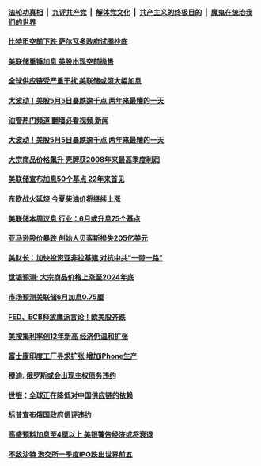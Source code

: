 ####  [法轮功真相](../../../../basic/blob/master/README.md?t=05111831) &nbsp;|&nbsp; [九评共产党](../../../../9ping.md/blob/master/README.md?t=05111831) &nbsp;|&nbsp; [解体党文化](../../../../jtdwh.md/blob/master/README.md?t=05111831)  &nbsp;|&nbsp; [共产主义的终极目的](../../../../gczydzjmd.md/blob/master/README.md?t=05111831) &nbsp;|&nbsp; [魔鬼在统治我们的世界](../../../../mgztzwmdsj.md/blob/master/README.md?t=05111831) 

#### [比特币空前下跌 萨尔瓦多政府试图抄底](../pages/soh7/619483.md?t=05111831) 
#### [美联储重锤加息 美股出现空前抛售 ](../pages/soh7/619186.md?t=05111831) 
#### [全球供应链受严重干扰 美联储或须大幅加息 ](../pages/soh7/618673.md?t=05111831) 
#### [大波动！美股5月5日暴跌逾千点 两年来最糟的一天](../pages/soh7/618436.md?t=05111831) 
#### [油管热门频道 翻墙必看视频 新闻](http://45.76.130.85:81/youtube.html?05111831)
#### [大波动！美股5月5日暴跌逾千点 两年来最糟的一天](../pages/soh7/618436.md?t=05111831) 
#### [大宗商品价格飙升 壳牌获2008年来最高季度利润](../pages/soh7/618235.md?t=05111831) 
#### [美联储宣布加息50个基点 22年来首见](../pages/soh7/618106.md?t=05111831) 
#### [东欧战火延烧 今夏柴油价将继续上涨](../pages/soh7/617323.md?t=05111831) 
#### [美联储本周议息 行业：6月或升息75个基点](../pages/soh7/617329.md?t=05111831) 
#### [亚马逊股价暴跌 创始人贝索斯损失205亿美元](../pages/soh7/616894.md?t=05111831) 
#### [美财长：加快投资亚非拉基建 对抗中共“一带一路”](../pages/soh7/616744.md?t=05111831) 
#### [世银预测: 大宗商品价格上涨至2024年底](../pages/soh7/615754.md?t=05111831) 
#### [市场预测美联储6月加息0.75厘](../pages/soh7/614855.md?t=05111831) 
#### [FED、ECB释放鹰派言论！欧美股齐跌](../pages/soh7/614657.md?t=05111831) 
#### [美按揭利率创12年新高   经济仍温和扩张](../pages/soh7/614216.md?t=05111831) 
#### [富士康印度工厂寻求扩张 增加iPhone生产](../pages/soh7/613691.md?t=05111831) 
#### [穆迪: 俄罗斯或会出现主权债务违约](../pages/soh7/612704.md?t=05111831) 
#### [世银：全球正在降低对中国供应链的依赖](../pages/soh7/611783.md?t=05111831) 
#### [标普宣布俄国政府信评违约 ](../pages/soh7/610868.md?t=05111831) 
#### [高盛预料加息至4厘以上 美银警告经济或将衰退](../pages/soh7/610691.md?t=05111831) 
#### [不敌沙特 港交所一季度IPO跌出世界前五](../pages/soh7/610163.md?t=05111831) 
<img src='http://gfw-breaker.win/goodnews/indexes/soh7.md' width='0px' height='0px'/>
